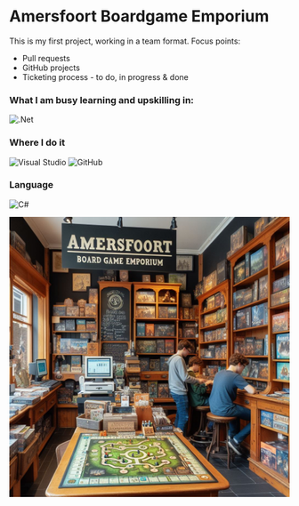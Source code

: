 # Amersfoort Boardgame Emporium

This is my first project, working in a team format.
Focus points:
* Pull requests
* GitHub projects
* Ticketing process - to do, in progress & done


### What I am busy learning and upskilling in:
![.Net](https://img.shields.io/badge/.NET-5C2D91?style=for-the-badge&logo=.net&logoColor=white)

### Where I do it
![Visual Studio](https://img.shields.io/badge/Visual%20Studio-5C2D91.svg?style=for-the-badge&logo=visual-studio&logoColor=white)
![GitHub](https://img.shields.io/badge/github-%23121011.svg?style=for-the-badge&logo=github&logoColor=white)

### Language
![C#](https://img.shields.io/badge/c%23-%23239120.svg?style=for-the-badge&logo=csharp&logoColor=white)

![the-shop](./wwwroot/assets/the-shop.jpg)